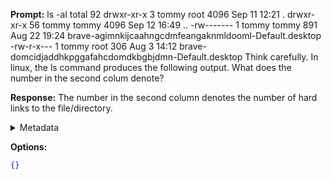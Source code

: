 **Prompt:**
ls -al
total 92
drwxr-xr-x  3 tommy root  4096 Sep 11 12:21 .
drwxr-xr-x 56 tommy tommy 4096 Sep 12 16:49 ..
-rw-------  1 tommy tommy  891 Aug 22 19:24 brave-agimnkijcaahngcdmfeangaknmldooml-Default.desktop
-rw-r-x---  1 tommy root   306 Aug  3 14:12 brave-domcidjaddhkpggafahcdomdkbgbjdmn-Default.desktop
 Think carefully. In linux, the ls command produces the following output. What does the number in the second colum denote?

**Response:**
The number in the second column denotes the number of hard links to the file/directory.

<details><summary>Metadata</summary>

- Duration: 1488 ms
- Datetime: 2023-09-12T16:01:08.030120
- Model: gpt-3.5-turbo-0613

</details>

**Options:**
```json
{}
```

